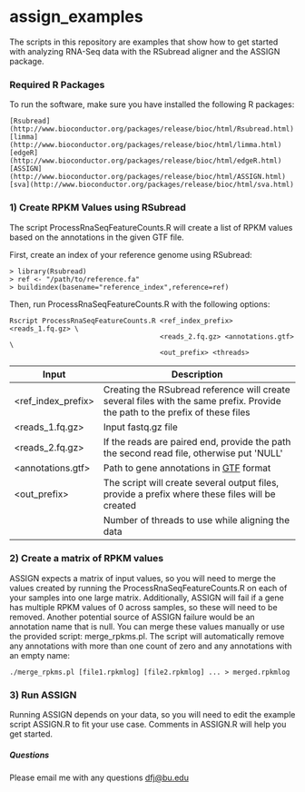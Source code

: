 assign\_examples
================================================================================

The scripts in this repository are examples that show how to get started with
analyzing RNA-Seq data with the RSubread aligner and the ASSIGN package.

### Required R Packages

To run the software, make sure you have installed the following R packages:

```
[Rsubread](http://www.bioconductor.org/packages/release/bioc/html/Rsubread.html)
[limma](http://www.bioconductor.org/packages/release/bioc/html/limma.html)
[edgeR](http://www.bioconductor.org/packages/release/bioc/html/edgeR.html)
[ASSIGN](http://www.bioconductor.org/packages/release/bioc/html/ASSIGN.html)
[sva](http://www.bioconductor.org/packages/release/bioc/html/sva.html)
```

### 1) Create RPKM Values using RSubread

The script ProcessRnaSeqFeatureCounts.R will create a list of RPKM values
based on the annotations in the given GTF file.

First, create an index of your reference genome using RSubread:

```
> library(Rsubread)
> ref <- "/path/to/reference.fa"
> buildindex(basename="reference_index",reference=ref)
```

Then, run ProcessRnaSeqFeatureCounts.R with the following options:

```
Rscript ProcessRnaSeqFeatureCounts.R <ref_index_prefix> <reads_1.fq.gz> \ 
                                     <reads_2.fq.gz> <annotations.gtf> \
                                     <out_prefix> <threads>
```

| Input              | Description |
|--------------------|-------------|
| <ref_index_prefix> | Creating the RSubread reference will create several files with the same prefix. Provide the path to the prefix of these files | 
| <reads_1.fq.gz>    | Input fastq.gz file |
| <reads_2.fq.gz>    | If the reads are paired end, provide the path the second read file, otherwise put 'NULL' |
| <annotations.gtf>  | Path to gene annotations in [GTF](http://www.ensembl.org/info/website/upload/gff.html) format |
| <out_prefix>       | The script will create several output files, provide a prefix where these files will be created |
| <threads>          | Number of threads to use while aligning the data |

### 2) Create a matrix of RPKM values

ASSIGN expects a matrix of input values, so you will need to merge the values 
created by running the ProcessRnaSeqFeatureCounts.R on each of your samples
into one large matrix.  Additionally, ASSIGN will fail if a gene has multiple
RPKM values of 0 across samples, so these will need to be removed. Another
potential source of ASSIGN failure would be an annotation name that is null.
You can merge these values manually or use the provided script: merge_rpkms.pl.
The script will automatically remove any annotations with more than one count
of zero and any annotations with an empty name:

```
./merge_rpkms.pl [file1.rpkmlog] [file2.rpkmlog] ... > merged.rpkmlog
```

### 3) Run ASSIGN

Running ASSIGN depends on your data, so you will need to edit the example script
ASSIGN.R to fit your use case. Comments in ASSIGN.R will help you get started.

##### Questions

Please email me with any questions <dfj@bu.edu> 
